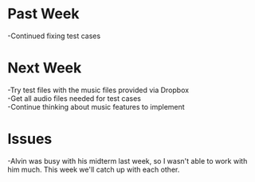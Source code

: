 # Past Week
-Continued fixing test cases
# Next Week
-Try test files with the music files provided via Dropbox  
-Get all audio files needed for test cases  
-Continue thinking about music features to implement
# Issues
-Alvin was busy with his midterm last week, so I wasn't able to work with him much. This week we'll catch up with each other.

